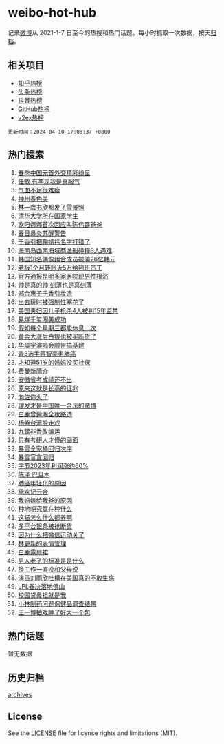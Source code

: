 # weibo-hot-hub

记录[微博](https://www.weibo.com)从 2021-1-7 日至今的热搜和热门话题。每小时抓取一次数据，按天[归档](archives)。

## 相关项目

- [知乎热榜](https://github.com/lonnyzhang423/zhihu-hot-hub)
- [头条热榜](https://github.com/lonnyzhang423/toutiao-hot-hub)
- [抖音热榜](https://github.com/lonnyzhang423/douyin-hot-hub)
- [GitHub热榜](https://github.com/lonnyzhang423/github-hot-hub)
- [v2ex热榜](https://github.com/lonnyzhang423/v2ex-hot-hub)


`更新时间：2024-04-10 17:08:37 +0800`

## 热门搜索

1. [春季中国元首外交精彩纷呈](https://m.weibo.cn/search?containerid=100103type%3D1%26t%3D10%26q%3D%23%E6%98%A5%E5%AD%A3%E4%B8%AD%E5%9B%BD%E5%85%83%E9%A6%96%E5%A4%96%E4%BA%A4%E7%B2%BE%E5%BD%A9%E7%BA%B7%E5%91%88%23&stream_entry_id=51&isnewpage=1&extparam=seat%3D1%26dgr%3D0%26pos%3D0%26stream_entry_id%3D51%26c_type%3D51%26q%3D%2523%25E6%2598%25A5%25E5%25AD%25A3%25E4%25B8%25AD%25E5%259B%25BD%25E5%2585%2583%25E9%25A6%2596%25E5%25A4%2596%25E4%25BA%25A4%25E7%25B2%25BE%25E5%25BD%25A9%25E7%25BA%25B7%25E5%2591%2588%2523%26filter_type%3Drealtimehot%26cate%3D10103%26display_time%3D1712740115%26pre_seqid%3D17127401159260553404)
1. [任敏 有李现我是真服气](https://m.weibo.cn/search?containerid=100103type%3D1%26t%3D10%26q%3D%E4%BB%BB%E6%95%8F+%E6%9C%89%E6%9D%8E%E7%8E%B0%E6%88%91%E6%98%AF%E7%9C%9F%E6%9C%8D%E6%B0%94&stream_entry_id=31&isnewpage=1&extparam=seat%3D1%26dgr%3D0%26band_rank%3D1%26flag%3D1%26c_type%3D31%26cate%3D5001%26lcate%3D5001%26stream_entry_id%3D31%26pos%3D0%26q%3D%25E4%25BB%25BB%25E6%2595%258F%2520%25E6%259C%2589%25E6%259D%258E%25E7%258E%25B0%25E6%2588%2591%25E6%2598%25AF%25E7%259C%259F%25E6%259C%258D%25E6%25B0%2594%26filter_type%3Drealtimehot%26realpos%3D1%26display_time%3D1712740115%26pre_seqid%3D17127401159260553404)
1. [气血不足很难瘦](https://m.weibo.cn/search?containerid=100103type%3D1%26t%3D10%26q%3D%E6%B0%94%E8%A1%80%E4%B8%8D%E8%B6%B3%E5%BE%88%E9%9A%BE%E7%98%A6&stream_entry_id=31&isnewpage=1&extparam=seat%3D1%26dgr%3D0%26band_rank%3D2%26flag%3D1%26c_type%3D31%26cate%3D5001%26lcate%3D5001%26stream_entry_id%3D31%26pos%3D1%26q%3D%25E6%25B0%2594%25E8%25A1%2580%25E4%25B8%258D%25E8%25B6%25B3%25E5%25BE%2588%25E9%259A%25BE%25E7%2598%25A6%26filter_type%3Drealtimehot%26realpos%3D2%26display_time%3D1712740115%26pre_seqid%3D17127401159260553404)
1. [神州春色美](https://m.weibo.cn/search?containerid=100103type%3D1%26t%3D10%26q%3D%23%E7%A5%9E%E5%B7%9E%E6%98%A5%E8%89%B2%E7%BE%8E%23&stream_entry_id=31&isnewpage=1&extparam=seat%3D1%26dgr%3D0%26band_rank%3D3%26flag%3D0%26c_type%3D31%26cate%3D5001%26lcate%3D5001%26stream_entry_id%3D31%26pos%3D2%26q%3D%2523%25E7%25A5%259E%25E5%25B7%259E%25E6%2598%25A5%25E8%2589%25B2%25E7%25BE%258E%2523%26filter_type%3Drealtimehot%26realpos%3D3%26display_time%3D1712740115%26pre_seqid%3D17127401159260553404)
1. [林一虞书欣都发了雪景照](https://m.weibo.cn/search?containerid=100103type%3D1%26t%3D10%26q%3D%23%E6%9E%97%E4%B8%80%E8%99%9E%E4%B9%A6%E6%AC%A3%E9%83%BD%E5%8F%91%E4%BA%86%E9%9B%AA%E6%99%AF%E7%85%A7%23&stream_entry_id=31&isnewpage=1&extparam=seat%3D1%26dgr%3D0%26band_rank%3D4%26flag%3D0%26c_type%3D31%26cate%3D5001%26lcate%3D5001%26stream_entry_id%3D31%26pos%3D3%26q%3D%2523%25E6%259E%2597%25E4%25B8%2580%25E8%2599%259E%25E4%25B9%25A6%25E6%25AC%25A3%25E9%2583%25BD%25E5%258F%2591%25E4%25BA%2586%25E9%259B%25AA%25E6%2599%25AF%25E7%2585%25A7%2523%26filter_type%3Drealtimehot%26realpos%3D4%26display_time%3D1712740115%26pre_seqid%3D17127401159260553404)
1. [清华大学所在国家学生](https://m.weibo.cn/search?containerid=100103type%3D1%26t%3D10%26q%3D%E6%B8%85%E5%8D%8E%E5%A4%A7%E5%AD%A6%E6%89%80%E5%9C%A8%E5%9B%BD%E5%AE%B6%E5%AD%A6%E7%94%9F&stream_entry_id=31&isnewpage=1&extparam=seat%3D1%26dgr%3D0%26band_rank%3D5%26flag%3D2%26c_type%3D31%26cate%3D5001%26lcate%3D5001%26stream_entry_id%3D31%26pos%3D4%26q%3D%25E6%25B8%2585%25E5%258D%258E%25E5%25A4%25A7%25E5%25AD%25A6%25E6%2589%2580%25E5%259C%25A8%25E5%259B%25BD%25E5%25AE%25B6%25E5%25AD%25A6%25E7%2594%259F%26filter_type%3Drealtimehot%26realpos%3D5%26display_time%3D1712740115%26pre_seqid%3D17127401159260553404)
1. [欧阳娜娜首次回应叫陈伟霆爸爸](https://m.weibo.cn/search?containerid=100103type%3D1%26t%3D10%26q%3D%23%E6%AC%A7%E9%98%B3%E5%A8%9C%E5%A8%9C%E9%A6%96%E6%AC%A1%E5%9B%9E%E5%BA%94%E5%8F%AB%E9%99%88%E4%BC%9F%E9%9C%86%E7%88%B8%E7%88%B8%23&stream_entry_id=31&isnewpage=1&extparam=seat%3D1%26dgr%3D0%26band_rank%3D6%26flag%3D2%26c_type%3D31%26cate%3D5001%26lcate%3D5001%26stream_entry_id%3D31%26pos%3D5%26q%3D%2523%25E6%25AC%25A7%25E9%2598%25B3%25E5%25A8%259C%25E5%25A8%259C%25E9%25A6%2596%25E6%25AC%25A1%25E5%259B%259E%25E5%25BA%2594%25E5%258F%25AB%25E9%2599%2588%25E4%25BC%259F%25E9%259C%2586%25E7%2588%25B8%25E7%2588%25B8%2523%26filter_type%3Drealtimehot%26realpos%3D6%26display_time%3D1712740115%26pre_seqid%3D17127401159260553404)
1. [春日鼻炎苏醒警告](https://m.weibo.cn/search?containerid=100103type%3D1%26t%3D10%26q%3D%23%E6%98%A5%E6%97%A5%E9%BC%BB%E7%82%8E%E8%8B%8F%E9%86%92%E8%AD%A6%E5%91%8A%23&stream_entry_id=31&isnewpage=1&extparam=seat%3D1%26dgr%3D0%26adid%3D230485%26c_type%3D31%26q%3D%2523%25E6%2598%25A5%25E6%2597%25A5%25E9%25BC%25BB%25E7%2582%258E%25E8%258B%258F%25E9%2586%2592%25E8%25AD%25A6%25E5%2591%258A%2523%26is_ad_pos%3D1%26cate%3D5001%26stream_entry_id%3D31%26topic_ad%3D1%26lcate%3D5001%26band_rank%3D7%26filter_type%3Drealtimehot%26pos%3D6%26display_time%3D1712740115%26pre_seqid%3D17127401159260553404)
1. [千香引把鞠婧祎名字打错了](https://m.weibo.cn/search?containerid=100103type%3D1%26t%3D10%26q%3D%23%E5%8D%83%E9%A6%99%E5%BC%95%E6%8A%8A%E9%9E%A0%E5%A9%A7%E7%A5%8E%E5%90%8D%E5%AD%97%E6%89%93%E9%94%99%E4%BA%86%23&stream_entry_id=31&isnewpage=1&extparam=seat%3D1%26dgr%3D0%26band_rank%3D7%26flag%3D1%26c_type%3D31%26cate%3D5001%26lcate%3D5001%26stream_entry_id%3D31%26pos%3D7%26q%3D%2523%25E5%258D%2583%25E9%25A6%2599%25E5%25BC%2595%25E6%258A%258A%25E9%259E%25A0%25E5%25A9%25A7%25E7%25A5%258E%25E5%2590%258D%25E5%25AD%2597%25E6%2589%2593%25E9%2594%2599%25E4%25BA%2586%2523%26filter_type%3Drealtimehot%26realpos%3D7%26display_time%3D1712740115%26pre_seqid%3D17127401159260553404)
1. [海南岛西南海域商渔船碰撞8人遇难](https://m.weibo.cn/search?containerid=100103type%3D1%26t%3D10%26q%3D%23%E6%B5%B7%E5%8D%97%E5%B2%9B%E8%A5%BF%E5%8D%97%E6%B5%B7%E5%9F%9F%E5%95%86%E6%B8%94%E8%88%B9%E7%A2%B0%E6%92%9E8%E4%BA%BA%E9%81%87%E9%9A%BE%23&stream_entry_id=31&isnewpage=1&extparam=seat%3D1%26dgr%3D0%26band_rank%3D8%26flag%3D1%26c_type%3D31%26cate%3D5001%26lcate%3D5001%26stream_entry_id%3D31%26pos%3D8%26q%3D%2523%25E6%25B5%25B7%25E5%258D%2597%25E5%25B2%259B%25E8%25A5%25BF%25E5%258D%2597%25E6%25B5%25B7%25E5%259F%259F%25E5%2595%2586%25E6%25B8%2594%25E8%2588%25B9%25E7%25A2%25B0%25E6%2592%259E8%25E4%25BA%25BA%25E9%2581%2587%25E9%259A%25BE%2523%26filter_type%3Drealtimehot%26realpos%3D8%26display_time%3D1712740115%26pre_seqid%3D17127401159260553404)
1. [韩国知名偶像组合成员被骗26亿韩元](https://m.weibo.cn/search?containerid=100103type%3D1%26t%3D10%26q%3D%23%E9%9F%A9%E5%9B%BD%E7%9F%A5%E5%90%8D%E5%81%B6%E5%83%8F%E7%BB%84%E5%90%88%E6%88%90%E5%91%98%E8%A2%AB%E9%AA%9726%E4%BA%BF%E9%9F%A9%E5%85%83%23&stream_entry_id=31&isnewpage=1&extparam=seat%3D1%26dgr%3D0%26band_rank%3D9%26flag%3D2%26c_type%3D31%26cate%3D5001%26lcate%3D5001%26stream_entry_id%3D31%26pos%3D9%26q%3D%2523%25E9%259F%25A9%25E5%259B%25BD%25E7%259F%25A5%25E5%2590%258D%25E5%2581%25B6%25E5%2583%258F%25E7%25BB%2584%25E5%2590%2588%25E6%2588%2590%25E5%2591%2598%25E8%25A2%25AB%25E9%25AA%259726%25E4%25BA%25BF%25E9%259F%25A9%25E5%2585%2583%2523%26filter_type%3Drealtimehot%26realpos%3D9%26display_time%3D1712740115%26pre_seqid%3D17127401159260553404)
1. [老板1个月转账近5万给翘班员工](https://m.weibo.cn/search?containerid=100103type%3D1%26t%3D10%26q%3D%23%E8%80%81%E6%9D%BF1%E4%B8%AA%E6%9C%88%E8%BD%AC%E8%B4%A6%E8%BF%915%E4%B8%87%E7%BB%99%E7%BF%98%E7%8F%AD%E5%91%98%E5%B7%A5%23&stream_entry_id=31&isnewpage=1&extparam=seat%3D1%26dgr%3D0%26band_rank%3D10%26flag%3D32768%26c_type%3D31%26cate%3D5001%26lcate%3D5001%26stream_entry_id%3D31%26pos%3D10%26q%3D%2523%25E8%2580%2581%25E6%259D%25BF1%25E4%25B8%25AA%25E6%259C%2588%25E8%25BD%25AC%25E8%25B4%25A6%25E8%25BF%25915%25E4%25B8%2587%25E7%25BB%2599%25E7%25BF%2598%25E7%258F%25AD%25E5%2591%2598%25E5%25B7%25A5%2523%26filter_type%3Drealtimehot%26realpos%3D10%26display_time%3D1712740115%26pre_seqid%3D17127401159260553404)
1. [官方通报昆明多家医院现男性根浴](https://m.weibo.cn/search?containerid=100103type%3D1%26t%3D10%26q%3D%23%E5%AE%98%E6%96%B9%E9%80%9A%E6%8A%A5%E6%98%86%E6%98%8E%E5%A4%9A%E5%AE%B6%E5%8C%BB%E9%99%A2%E7%8E%B0%E7%94%B7%E6%80%A7%E6%A0%B9%E6%B5%B4%23&stream_entry_id=31&isnewpage=1&extparam=seat%3D1%26dgr%3D0%26band_rank%3D11%26flag%3D0%26c_type%3D31%26cate%3D5001%26lcate%3D5001%26stream_entry_id%3D31%26pos%3D11%26q%3D%2523%25E5%25AE%2598%25E6%2596%25B9%25E9%2580%259A%25E6%258A%25A5%25E6%2598%2586%25E6%2598%258E%25E5%25A4%259A%25E5%25AE%25B6%25E5%258C%25BB%25E9%2599%25A2%25E7%258E%25B0%25E7%2594%25B7%25E6%2580%25A7%25E6%25A0%25B9%25E6%25B5%25B4%2523%26filter_type%3Drealtimehot%26realpos%3D11%26display_time%3D1712740115%26pre_seqid%3D17127401159260553404)
1. [帅是真的帅 刻薄也是真刻薄](https://m.weibo.cn/search?containerid=100103type%3D1%26t%3D10%26q%3D%E5%B8%85%E6%98%AF%E7%9C%9F%E7%9A%84%E5%B8%85+%E5%88%BB%E8%96%84%E4%B9%9F%E6%98%AF%E7%9C%9F%E5%88%BB%E8%96%84&stream_entry_id=31&isnewpage=1&extparam=seat%3D1%26dgr%3D0%26band_rank%3D12%26flag%3D2%26c_type%3D31%26cate%3D5001%26lcate%3D5001%26stream_entry_id%3D31%26pos%3D12%26q%3D%25E5%25B8%2585%25E6%2598%25AF%25E7%259C%259F%25E7%259A%2584%25E5%25B8%2585%2520%25E5%2588%25BB%25E8%2596%2584%25E4%25B9%259F%25E6%2598%25AF%25E7%259C%259F%25E5%2588%25BB%25E8%2596%2584%26filter_type%3Drealtimehot%26realpos%3D12%26display_time%3D1712740115%26pre_seqid%3D17127401159260553404)
1. [郑合惠子千香引妆造](https://m.weibo.cn/search?containerid=100103type%3D1%26t%3D10%26q%3D%23%E9%83%91%E5%90%88%E6%83%A0%E5%AD%90%E5%8D%83%E9%A6%99%E5%BC%95%E5%A6%86%E9%80%A0%23&stream_entry_id=31&isnewpage=1&extparam=seat%3D1%26dgr%3D0%26band_rank%3D13%26flag%3D0%26c_type%3D31%26cate%3D5001%26lcate%3D5001%26stream_entry_id%3D31%26pos%3D13%26q%3D%2523%25E9%2583%2591%25E5%2590%2588%25E6%2583%25A0%25E5%25AD%2590%25E5%258D%2583%25E9%25A6%2599%25E5%25BC%2595%25E5%25A6%2586%25E9%2580%25A0%2523%26filter_type%3Drealtimehot%26realpos%3D13%26display_time%3D1712740115%26pre_seqid%3D17127401159260553404)
1. [出去玩时被强制性塞花了](https://m.weibo.cn/search?containerid=100103type%3D1%26t%3D10%26q%3D%23%E5%87%BA%E5%8E%BB%E7%8E%A9%E6%97%B6%E8%A2%AB%E5%BC%BA%E5%88%B6%E6%80%A7%E5%A1%9E%E8%8A%B1%E4%BA%86%23&stream_entry_id=31&isnewpage=1&extparam=seat%3D1%26dgr%3D0%26band_rank%3D14%26flag%3D2%26c_type%3D31%26cate%3D5001%26lcate%3D5001%26stream_entry_id%3D31%26pos%3D14%26q%3D%2523%25E5%2587%25BA%25E5%258E%25BB%25E7%258E%25A9%25E6%2597%25B6%25E8%25A2%25AB%25E5%25BC%25BA%25E5%2588%25B6%25E6%2580%25A7%25E5%25A1%259E%25E8%258A%25B1%25E4%25BA%2586%2523%26filter_type%3Drealtimehot%26realpos%3D14%26display_time%3D1712740115%26pre_seqid%3D17127401159260553404)
1. [美国夫妇因儿子枪杀4人被判15年监禁](https://m.weibo.cn/search?containerid=100103type%3D1%26t%3D10%26q%3D%23%E7%BE%8E%E5%9B%BD%E5%A4%AB%E5%A6%87%E5%9B%A0%E5%84%BF%E5%AD%90%E6%9E%AA%E6%9D%804%E4%BA%BA%E8%A2%AB%E5%88%A415%E5%B9%B4%E7%9B%91%E7%A6%81%23&stream_entry_id=31&isnewpage=1&extparam=seat%3D1%26dgr%3D0%26band_rank%3D15%26flag%3D0%26c_type%3D31%26cate%3D5001%26lcate%3D5001%26stream_entry_id%3D31%26pos%3D15%26q%3D%2523%25E7%25BE%258E%25E5%259B%25BD%25E5%25A4%25AB%25E5%25A6%2587%25E5%259B%25A0%25E5%2584%25BF%25E5%25AD%2590%25E6%259E%25AA%25E6%259D%25804%25E4%25BA%25BA%25E8%25A2%25AB%25E5%2588%25A415%25E5%25B9%25B4%25E7%259B%2591%25E7%25A6%2581%2523%26filter_type%3Drealtimehot%26realpos%3D15%26display_time%3D1712740115%26pre_seqid%3D17127401159260553404)
1. [易烊千玺闯美成功](https://m.weibo.cn/search?containerid=100103type%3D1%26t%3D10%26q%3D%23%E6%98%93%E7%83%8A%E5%8D%83%E7%8E%BA%E9%97%AF%E7%BE%8E%E6%88%90%E5%8A%9F%23&stream_entry_id=31&isnewpage=1&extparam=seat%3D1%26dgr%3D0%26band_rank%3D16%26flag%3D2%26c_type%3D31%26cate%3D5001%26lcate%3D5001%26stream_entry_id%3D31%26pos%3D16%26q%3D%2523%25E6%2598%2593%25E7%2583%258A%25E5%258D%2583%25E7%258E%25BA%25E9%2597%25AF%25E7%25BE%258E%25E6%2588%2590%25E5%258A%259F%2523%26filter_type%3Drealtimehot%26realpos%3D16%26display_time%3D1712740115%26pre_seqid%3D17127401159260553404)
1. [假如每个星期三都能休息一次](https://m.weibo.cn/search?containerid=100103type%3D1%26t%3D10%26q%3D%E5%81%87%E5%A6%82%E6%AF%8F%E4%B8%AA%E6%98%9F%E6%9C%9F%E4%B8%89%E9%83%BD%E8%83%BD%E4%BC%91%E6%81%AF%E4%B8%80%E6%AC%A1&stream_entry_id=31&isnewpage=1&extparam=seat%3D1%26dgr%3D0%26band_rank%3D17%26flag%3D0%26c_type%3D31%26cate%3D5001%26lcate%3D5001%26stream_entry_id%3D31%26pos%3D17%26q%3D%25E5%2581%2587%25E5%25A6%2582%25E6%25AF%258F%25E4%25B8%25AA%25E6%2598%259F%25E6%259C%259F%25E4%25B8%2589%25E9%2583%25BD%25E8%2583%25BD%25E4%25BC%2591%25E6%2581%25AF%25E4%25B8%2580%25E6%25AC%25A1%26filter_type%3Drealtimehot%26realpos%3D17%26display_time%3D1712740115%26pre_seqid%3D17127401159260553404)
1. [黄金大涨后白银也被买断货了](https://m.weibo.cn/search?containerid=100103type%3D1%26t%3D10%26q%3D%23%E9%BB%84%E9%87%91%E5%A4%A7%E6%B6%A8%E5%90%8E%E7%99%BD%E9%93%B6%E4%B9%9F%E8%A2%AB%E4%B9%B0%E6%96%AD%E8%B4%A7%E4%BA%86%23&stream_entry_id=31&isnewpage=1&extparam=seat%3D1%26dgr%3D0%26band_rank%3D18%26flag%3D1%26c_type%3D31%26cate%3D5001%26lcate%3D5001%26stream_entry_id%3D31%26pos%3D18%26q%3D%2523%25E9%25BB%2584%25E9%2587%2591%25E5%25A4%25A7%25E6%25B6%25A8%25E5%2590%258E%25E7%2599%25BD%25E9%2593%25B6%25E4%25B9%259F%25E8%25A2%25AB%25E4%25B9%25B0%25E6%2596%25AD%25E8%25B4%25A7%25E4%25BA%2586%2523%26filter_type%3Drealtimehot%26realpos%3D18%26display_time%3D1712740115%26pre_seqid%3D17127401159260553404)
1. [华晨宇演唱会顺带搞基建](https://m.weibo.cn/search?containerid=100103type%3D1%26t%3D10%26q%3D%E5%8D%8E%E6%99%A8%E5%AE%87%E6%BC%94%E5%94%B1%E4%BC%9A%E9%A1%BA%E5%B8%A6%E6%90%9E%E5%9F%BA%E5%BB%BA&stream_entry_id=31&isnewpage=1&extparam=seat%3D1%26dgr%3D0%26band_rank%3D19%26flag%3D1%26c_type%3D31%26cate%3D5001%26lcate%3D5001%26stream_entry_id%3D31%26pos%3D19%26q%3D%25E5%258D%258E%25E6%2599%25A8%25E5%25AE%2587%25E6%25BC%2594%25E5%2594%25B1%25E4%25BC%259A%25E9%25A1%25BA%25E5%25B8%25A6%25E6%2590%259E%25E5%259F%25BA%25E5%25BB%25BA%26filter_type%3Drealtimehot%26realpos%3D19%26display_time%3D1712740115%26pre_seqid%3D17127401159260553404)
1. [青3选手蒋智豪患肺癌](https://m.weibo.cn/search?containerid=100103type%3D1%26t%3D10%26q%3D%23%E9%9D%923%E9%80%89%E6%89%8B%E8%92%8B%E6%99%BA%E8%B1%AA%E6%82%A3%E8%82%BA%E7%99%8C%23&stream_entry_id=31&isnewpage=1&extparam=seat%3D1%26dgr%3D0%26band_rank%3D20%26flag%3D0%26c_type%3D31%26cate%3D5001%26lcate%3D5001%26stream_entry_id%3D31%26pos%3D20%26q%3D%2523%25E9%259D%25923%25E9%2580%2589%25E6%2589%258B%25E8%2592%258B%25E6%2599%25BA%25E8%25B1%25AA%25E6%2582%25A3%25E8%2582%25BA%25E7%2599%258C%2523%26filter_type%3Drealtimehot%26realpos%3D20%26display_time%3D1712740115%26pre_seqid%3D17127401159260553404)
1. [才知道51岁的妈妈没买社保](https://m.weibo.cn/search?containerid=100103type%3D1%26t%3D10%26q%3D%23%E6%89%8D%E7%9F%A5%E9%81%9351%E5%B2%81%E7%9A%84%E5%A6%88%E5%A6%88%E6%B2%A1%E4%B9%B0%E7%A4%BE%E4%BF%9D%23&stream_entry_id=31&isnewpage=1&extparam=seat%3D1%26dgr%3D0%26band_rank%3D21%26flag%3D1%26c_type%3D31%26cate%3D5001%26lcate%3D5001%26stream_entry_id%3D31%26pos%3D21%26q%3D%2523%25E6%2589%258D%25E7%259F%25A5%25E9%2581%259351%25E5%25B2%2581%25E7%259A%2584%25E5%25A6%2588%25E5%25A6%2588%25E6%25B2%25A1%25E4%25B9%25B0%25E7%25A4%25BE%25E4%25BF%259D%2523%26filter_type%3Drealtimehot%26realpos%3D21%26display_time%3D1712740115%26pre_seqid%3D17127401159260553404)
1. [费曼新简介](https://m.weibo.cn/search?containerid=100103type%3D1%26t%3D10%26q%3D%23%E8%B4%B9%E6%9B%BC%E6%96%B0%E7%AE%80%E4%BB%8B%23&stream_entry_id=31&isnewpage=1&extparam=seat%3D1%26dgr%3D0%26band_rank%3D22%26flag%3D1%26c_type%3D31%26cate%3D5001%26lcate%3D5001%26stream_entry_id%3D31%26pos%3D22%26q%3D%2523%25E8%25B4%25B9%25E6%259B%25BC%25E6%2596%25B0%25E7%25AE%2580%25E4%25BB%258B%2523%26filter_type%3Drealtimehot%26realpos%3D22%26display_time%3D1712740115%26pre_seqid%3D17127401159260553404)
1. [安徽省考成绩还不出](https://m.weibo.cn/search?containerid=100103type%3D1%26t%3D10%26q%3D%E5%AE%89%E5%BE%BD%E7%9C%81%E8%80%83%E6%88%90%E7%BB%A9%E8%BF%98%E4%B8%8D%E5%87%BA&stream_entry_id=31&isnewpage=1&extparam=seat%3D1%26dgr%3D0%26band_rank%3D23%26flag%3D1%26c_type%3D31%26cate%3D5001%26lcate%3D5001%26stream_entry_id%3D31%26pos%3D23%26q%3D%25E5%25AE%2589%25E5%25BE%25BD%25E7%259C%2581%25E8%2580%2583%25E6%2588%2590%25E7%25BB%25A9%25E8%25BF%2598%25E4%25B8%258D%25E5%2587%25BA%26filter_type%3Drealtimehot%26realpos%3D23%26display_time%3D1712740115%26pre_seqid%3D17127401159260553404)
1. [原来这就是长高的征兆](https://m.weibo.cn/search?containerid=100103type%3D1%26t%3D10%26q%3D%23%E5%8E%9F%E6%9D%A5%E8%BF%99%E5%B0%B1%E6%98%AF%E9%95%BF%E9%AB%98%E7%9A%84%E5%BE%81%E5%85%86%23&stream_entry_id=31&isnewpage=1&extparam=seat%3D1%26dgr%3D0%26band_rank%3D24%26flag%3D0%26c_type%3D31%26cate%3D5001%26lcate%3D5001%26stream_entry_id%3D31%26pos%3D24%26q%3D%2523%25E5%258E%259F%25E6%259D%25A5%25E8%25BF%2599%25E5%25B0%25B1%25E6%2598%25AF%25E9%2595%25BF%25E9%25AB%2598%25E7%259A%2584%25E5%25BE%2581%25E5%2585%2586%2523%26filter_type%3Drealtimehot%26realpos%3D24%26display_time%3D1712740115%26pre_seqid%3D17127401159260553404)
1. [向佐你火了](https://m.weibo.cn/search?containerid=100103type%3D1%26t%3D10%26q%3D%23%E5%90%91%E4%BD%90%E4%BD%A0%E7%81%AB%E4%BA%86%23&stream_entry_id=31&isnewpage=1&extparam=seat%3D1%26dgr%3D0%26band_rank%3D25%26flag%3D1%26c_type%3D31%26cate%3D5001%26lcate%3D5001%26stream_entry_id%3D31%26pos%3D25%26q%3D%2523%25E5%2590%2591%25E4%25BD%2590%25E4%25BD%25A0%25E7%2581%25AB%25E4%25BA%2586%2523%26filter_type%3Drealtimehot%26realpos%3D25%26display_time%3D1712740115%26pre_seqid%3D17127401159260553404)
1. [理发才是中国唯一合法的赌博](https://m.weibo.cn/search?containerid=100103type%3D1%26t%3D10%26q%3D%23%E7%90%86%E5%8F%91%E6%89%8D%E6%98%AF%E4%B8%AD%E5%9B%BD%E5%94%AF%E4%B8%80%E5%90%88%E6%B3%95%E7%9A%84%E8%B5%8C%E5%8D%9A%23&stream_entry_id=31&isnewpage=1&extparam=seat%3D1%26dgr%3D0%26band_rank%3D26%26flag%3D1%26c_type%3D31%26cate%3D5001%26lcate%3D5001%26stream_entry_id%3D31%26pos%3D26%26q%3D%2523%25E7%2590%2586%25E5%258F%2591%25E6%2589%258D%25E6%2598%25AF%25E4%25B8%25AD%25E5%259B%25BD%25E5%2594%25AF%25E4%25B8%2580%25E5%2590%2588%25E6%25B3%2595%25E7%259A%2584%25E8%25B5%258C%25E5%258D%259A%2523%26filter_type%3Drealtimehot%26realpos%3D26%26display_time%3D1712740115%26pre_seqid%3D17127401159260553404)
1. [白鹿曾舜晞全妆路透](https://m.weibo.cn/search?containerid=100103type%3D1%26t%3D10%26q%3D%23%E7%99%BD%E9%B9%BF%E6%9B%BE%E8%88%9C%E6%99%9E%E5%85%A8%E5%A6%86%E8%B7%AF%E9%80%8F%23&stream_entry_id=31&isnewpage=1&extparam=seat%3D1%26dgr%3D0%26band_rank%3D27%26flag%3D0%26c_type%3D31%26cate%3D5001%26lcate%3D5001%26stream_entry_id%3D31%26pos%3D27%26q%3D%2523%25E7%2599%25BD%25E9%25B9%25BF%25E6%259B%25BE%25E8%2588%259C%25E6%2599%259E%25E5%2585%25A8%25E5%25A6%2586%25E8%25B7%25AF%25E9%2580%258F%2523%26filter_type%3Drealtimehot%26realpos%3D27%26display_time%3D1712740115%26pre_seqid%3D17127401159260553404)
1. [杨紫台湾腔走戏](https://m.weibo.cn/search?containerid=100103type%3D1%26t%3D10%26q%3D%23%E6%9D%A8%E7%B4%AB%E5%8F%B0%E6%B9%BE%E8%85%94%E8%B5%B0%E6%88%8F%23&stream_entry_id=31&isnewpage=1&extparam=seat%3D1%26dgr%3D0%26band_rank%3D28%26flag%3D1%26c_type%3D31%26cate%3D5001%26lcate%3D5001%26stream_entry_id%3D31%26pos%3D28%26q%3D%2523%25E6%259D%25A8%25E7%25B4%25AB%25E5%258F%25B0%25E6%25B9%25BE%25E8%2585%2594%25E8%25B5%25B0%25E6%2588%258F%2523%26filter_type%3Drealtimehot%26realpos%3D28%26display_time%3D1712740115%26pre_seqid%3D17127401159260553404)
1. [九鹭非香改编运](https://m.weibo.cn/search?containerid=100103type%3D1%26t%3D10%26q%3D%E4%B9%9D%E9%B9%AD%E9%9D%9E%E9%A6%99%E6%94%B9%E7%BC%96%E8%BF%90&stream_entry_id=31&isnewpage=1&extparam=seat%3D1%26dgr%3D0%26band_rank%3D29%26flag%3D0%26c_type%3D31%26cate%3D5001%26lcate%3D5001%26stream_entry_id%3D31%26pos%3D29%26q%3D%25E4%25B9%259D%25E9%25B9%25AD%25E9%259D%259E%25E9%25A6%2599%25E6%2594%25B9%25E7%25BC%2596%25E8%25BF%2590%26filter_type%3Drealtimehot%26realpos%3D29%26display_time%3D1712740115%26pre_seqid%3D17127401159260553404)
1. [只有考研人才懂的画面](https://m.weibo.cn/search?containerid=100103type%3D1%26t%3D10%26q%3D%23%E5%8F%AA%E6%9C%89%E8%80%83%E7%A0%94%E4%BA%BA%E6%89%8D%E6%87%82%E7%9A%84%E7%94%BB%E9%9D%A2%23&stream_entry_id=31&isnewpage=1&extparam=seat%3D1%26dgr%3D0%26band_rank%3D30%26flag%3D32768%26c_type%3D31%26cate%3D5001%26lcate%3D5001%26stream_entry_id%3D31%26pos%3D30%26q%3D%2523%25E5%258F%25AA%25E6%259C%2589%25E8%2580%2583%25E7%25A0%2594%25E4%25BA%25BA%25E6%2589%258D%25E6%2587%2582%25E7%259A%2584%25E7%2594%25BB%25E9%259D%25A2%2523%26filter_type%3Drealtimehot%26realpos%3D30%26display_time%3D1712740115%26pre_seqid%3D17127401159260553404)
1. [暴雪全家桶回归次序](https://m.weibo.cn/search?containerid=100103type%3D1%26t%3D10%26q%3D%E6%9A%B4%E9%9B%AA%E5%85%A8%E5%AE%B6%E6%A1%B6%E5%9B%9E%E5%BD%92%E6%AC%A1%E5%BA%8F&stream_entry_id=31&isnewpage=1&extparam=seat%3D1%26dgr%3D0%26band_rank%3D31%26flag%3D1%26c_type%3D31%26cate%3D5001%26lcate%3D5001%26stream_entry_id%3D31%26pos%3D31%26q%3D%25E6%259A%25B4%25E9%259B%25AA%25E5%2585%25A8%25E5%25AE%25B6%25E6%25A1%25B6%25E5%259B%259E%25E5%25BD%2592%25E6%25AC%25A1%25E5%25BA%258F%26filter_type%3Drealtimehot%26realpos%3D31%26display_time%3D1712740115%26pre_seqid%3D17127401159260553404)
1. [暴雪官宣回归](https://m.weibo.cn/search?containerid=100103type%3D1%26t%3D10%26q%3D%23%E6%9A%B4%E9%9B%AA%E5%AE%98%E5%AE%A3%E5%9B%9E%E5%BD%92%23&stream_entry_id=31&isnewpage=1&extparam=seat%3D1%26dgr%3D0%26band_rank%3D32%26flag%3D0%26c_type%3D31%26cate%3D5001%26lcate%3D5001%26stream_entry_id%3D31%26pos%3D32%26q%3D%2523%25E6%259A%25B4%25E9%259B%25AA%25E5%25AE%2598%25E5%25AE%25A3%25E5%259B%259E%25E5%25BD%2592%2523%26filter_type%3Drealtimehot%26realpos%3D32%26display_time%3D1712740115%26pre_seqid%3D17127401159260553404)
1. [字节2023年利润涨约60%](https://m.weibo.cn/search?containerid=100103type%3D1%26t%3D10%26q%3D%23%E5%AD%97%E8%8A%822023%E5%B9%B4%E5%88%A9%E6%B6%A6%E6%B6%A8%E7%BA%A660%25%23&stream_entry_id=31&isnewpage=1&extparam=seat%3D1%26dgr%3D0%26band_rank%3D33%26flag%3D1%26c_type%3D31%26cate%3D5001%26lcate%3D5001%26stream_entry_id%3D31%26pos%3D33%26q%3D%2523%25E5%25AD%2597%25E8%258A%25822023%25E5%25B9%25B4%25E5%2588%25A9%25E6%25B6%25A6%25E6%25B6%25A8%25E7%25BA%25A660%2525%2523%26filter_type%3Drealtimehot%26realpos%3D33%26display_time%3D1712740115%26pre_seqid%3D17127401159260553404)
1. [陈泽 巴旦木](https://m.weibo.cn/search?containerid=100103type%3D1%26t%3D10%26q%3D%E9%99%88%E6%B3%BD+%E5%B7%B4%E6%97%A6%E6%9C%A8&stream_entry_id=31&isnewpage=1&extparam=seat%3D1%26dgr%3D0%26band_rank%3D34%26flag%3D0%26c_type%3D31%26cate%3D5001%26lcate%3D5001%26stream_entry_id%3D31%26pos%3D34%26q%3D%25E9%2599%2588%25E6%25B3%25BD%2520%25E5%25B7%25B4%25E6%2597%25A6%25E6%259C%25A8%26filter_type%3Drealtimehot%26realpos%3D34%26display_time%3D1712740115%26pre_seqid%3D17127401159260553404)
1. [肺癌年轻化的原因](https://m.weibo.cn/search?containerid=100103type%3D1%26t%3D10%26q%3D%23%E8%82%BA%E7%99%8C%E5%B9%B4%E8%BD%BB%E5%8C%96%E7%9A%84%E5%8E%9F%E5%9B%A0%23&stream_entry_id=31&isnewpage=1&extparam=seat%3D1%26dgr%3D0%26band_rank%3D35%26flag%3D1%26c_type%3D31%26cate%3D5001%26lcate%3D5001%26stream_entry_id%3D31%26pos%3D35%26q%3D%2523%25E8%2582%25BA%25E7%2599%258C%25E5%25B9%25B4%25E8%25BD%25BB%25E5%258C%2596%25E7%259A%2584%25E5%258E%259F%25E5%259B%25A0%2523%26filter_type%3Drealtimehot%26realpos%3D35%26display_time%3D1712740115%26pre_seqid%3D17127401159260553404)
1. [承欢记云合](https://m.weibo.cn/search?containerid=100103type%3D1%26t%3D10%26q%3D%23%E6%89%BF%E6%AC%A2%E8%AE%B0%E4%BA%91%E5%90%88%23&stream_entry_id=31&isnewpage=1&extparam=seat%3D1%26dgr%3D0%26band_rank%3D36%26flag%3D1%26c_type%3D31%26cate%3D5001%26lcate%3D5001%26stream_entry_id%3D31%26pos%3D36%26q%3D%2523%25E6%2589%25BF%25E6%25AC%25A2%25E8%25AE%25B0%25E4%25BA%2591%25E5%2590%2588%2523%26filter_type%3Drealtimehot%26realpos%3D36%26display_time%3D1712740115%26pre_seqid%3D17127401159260553404)
1. [我妈嫁给我爸的原因](https://m.weibo.cn/search?containerid=100103type%3D1%26t%3D10%26q%3D%23%E6%88%91%E5%A6%88%E5%AB%81%E7%BB%99%E6%88%91%E7%88%B8%E7%9A%84%E5%8E%9F%E5%9B%A0%23&stream_entry_id=31&isnewpage=1&extparam=seat%3D1%26dgr%3D0%26band_rank%3D37%26flag%3D1%26c_type%3D31%26cate%3D5001%26lcate%3D5001%26stream_entry_id%3D31%26pos%3D37%26q%3D%2523%25E6%2588%2591%25E5%25A6%2588%25E5%25AB%2581%25E7%25BB%2599%25E6%2588%2591%25E7%2588%25B8%25E7%259A%2584%25E5%258E%259F%25E5%259B%25A0%2523%26filter_type%3Drealtimehot%26realpos%3D37%26display_time%3D1712740115%26pre_seqid%3D17127401159260553404)
1. [种地吧究竟在种什么](https://m.weibo.cn/search?containerid=100103type%3D1%26t%3D10%26q%3D%23%E7%A7%8D%E5%9C%B0%E5%90%A7%E7%A9%B6%E7%AB%9F%E5%9C%A8%E7%A7%8D%E4%BB%80%E4%B9%88%23&stream_entry_id=31&isnewpage=1&extparam=seat%3D1%26dgr%3D0%26band_rank%3D38%26flag%3D1%26c_type%3D31%26cate%3D5001%26lcate%3D5001%26stream_entry_id%3D31%26pos%3D38%26q%3D%2523%25E7%25A7%258D%25E5%259C%25B0%25E5%2590%25A7%25E7%25A9%25B6%25E7%25AB%259F%25E5%259C%25A8%25E7%25A7%258D%25E4%25BB%2580%25E4%25B9%2588%2523%26filter_type%3Drealtimehot%26realpos%3D38%26display_time%3D1712740115%26pre_seqid%3D17127401159260553404)
1. [这猫怎么什么都养啊](https://m.weibo.cn/search?containerid=100103type%3D1%26t%3D10%26q%3D%23%E8%BF%99%E7%8C%AB%E6%80%8E%E4%B9%88%E4%BB%80%E4%B9%88%E9%83%BD%E5%85%BB%E5%95%8A%23&stream_entry_id=31&isnewpage=1&extparam=seat%3D1%26dgr%3D0%26band_rank%3D39%26flag%3D1%26c_type%3D31%26cate%3D5001%26lcate%3D5001%26stream_entry_id%3D31%26pos%3D39%26q%3D%2523%25E8%25BF%2599%25E7%258C%25AB%25E6%2580%258E%25E4%25B9%2588%25E4%25BB%2580%25E4%25B9%2588%25E9%2583%25BD%25E5%2585%25BB%25E5%2595%258A%2523%26filter_type%3Drealtimehot%26realpos%3D39%26display_time%3D1712740115%26pre_seqid%3D17127401159260553404)
1. [多平台银条被抢断货](https://m.weibo.cn/search?containerid=100103type%3D1%26t%3D10%26q%3D%23%E5%A4%9A%E5%B9%B3%E5%8F%B0%E9%93%B6%E6%9D%A1%E8%A2%AB%E6%8A%A2%E6%96%AD%E8%B4%A7%23&stream_entry_id=31&isnewpage=1&extparam=seat%3D1%26dgr%3D0%26band_rank%3D40%26flag%3D1%26c_type%3D31%26cate%3D5001%26lcate%3D5001%26stream_entry_id%3D31%26pos%3D40%26q%3D%2523%25E5%25A4%259A%25E5%25B9%25B3%25E5%258F%25B0%25E9%2593%25B6%25E6%259D%25A1%25E8%25A2%25AB%25E6%258A%25A2%25E6%2596%25AD%25E8%25B4%25A7%2523%26filter_type%3Drealtimehot%26realpos%3D40%26display_time%3D1712740115%26pre_seqid%3D17127401159260553404)
1. [因为什么把微信运动关了](https://m.weibo.cn/search?containerid=100103type%3D1%26t%3D10%26q%3D%23%E5%9B%A0%E4%B8%BA%E4%BB%80%E4%B9%88%E6%8A%8A%E5%BE%AE%E4%BF%A1%E8%BF%90%E5%8A%A8%E5%85%B3%E4%BA%86%23&stream_entry_id=31&isnewpage=1&extparam=seat%3D1%26dgr%3D0%26band_rank%3D41%26flag%3D0%26c_type%3D31%26cate%3D5001%26lcate%3D5001%26stream_entry_id%3D31%26pos%3D41%26q%3D%2523%25E5%259B%25A0%25E4%25B8%25BA%25E4%25BB%2580%25E4%25B9%2588%25E6%258A%258A%25E5%25BE%25AE%25E4%25BF%25A1%25E8%25BF%2590%25E5%258A%25A8%25E5%2585%25B3%25E4%25BA%2586%2523%26filter_type%3Drealtimehot%26realpos%3D41%26display_time%3D1712740115%26pre_seqid%3D17127401159260553404)
1. [林更新的表情管理](https://m.weibo.cn/search?containerid=100103type%3D1%26t%3D10%26q%3D%23%E6%9E%97%E6%9B%B4%E6%96%B0%E7%9A%84%E8%A1%A8%E6%83%85%E7%AE%A1%E7%90%86%23&stream_entry_id=31&isnewpage=1&extparam=seat%3D1%26dgr%3D0%26band_rank%3D42%26flag%3D1%26c_type%3D31%26cate%3D5001%26lcate%3D5001%26stream_entry_id%3D31%26pos%3D42%26q%3D%2523%25E6%259E%2597%25E6%259B%25B4%25E6%2596%25B0%25E7%259A%2584%25E8%25A1%25A8%25E6%2583%2585%25E7%25AE%25A1%25E7%2590%2586%2523%26filter_type%3Drealtimehot%26realpos%3D42%26display_time%3D1712740115%26pre_seqid%3D17127401159260553404)
1. [白鹿露肩裙](https://m.weibo.cn/search?containerid=100103type%3D1%26t%3D10%26q%3D%23%E7%99%BD%E9%B9%BF%E9%9C%B2%E8%82%A9%E8%A3%99%23&stream_entry_id=31&isnewpage=1&extparam=seat%3D1%26dgr%3D0%26band_rank%3D43%26flag%3D1%26c_type%3D31%26cate%3D5001%26lcate%3D5001%26stream_entry_id%3D31%26pos%3D43%26q%3D%2523%25E7%2599%25BD%25E9%25B9%25BF%25E9%259C%25B2%25E8%2582%25A9%25E8%25A3%2599%2523%26filter_type%3Drealtimehot%26realpos%3D43%26display_time%3D1712740115%26pre_seqid%3D17127401159260553404)
1. [男人老了的标准是是什么](https://m.weibo.cn/search?containerid=100103type%3D1%26t%3D10%26q%3D%23%E7%94%B7%E4%BA%BA%E8%80%81%E4%BA%86%E7%9A%84%E6%A0%87%E5%87%86%E6%98%AF%E6%98%AF%E4%BB%80%E4%B9%88%23&stream_entry_id=31&isnewpage=1&extparam=seat%3D1%26dgr%3D0%26band_rank%3D44%26flag%3D1%26c_type%3D31%26cate%3D5001%26lcate%3D5001%26stream_entry_id%3D31%26pos%3D44%26q%3D%2523%25E7%2594%25B7%25E4%25BA%25BA%25E8%2580%2581%25E4%25BA%2586%25E7%259A%2584%25E6%25A0%2587%25E5%2587%2586%25E6%2598%25AF%25E6%2598%25AF%25E4%25BB%2580%25E4%25B9%2588%2523%26filter_type%3Drealtimehot%26realpos%3D44%26display_time%3D1712740115%26pre_seqid%3D17127401159260553404)
1. [换工作一直没和父母说](https://m.weibo.cn/search?containerid=100103type%3D1%26t%3D10%26q%3D%23%E6%8D%A2%E5%B7%A5%E4%BD%9C%E4%B8%80%E7%9B%B4%E6%B2%A1%E5%92%8C%E7%88%B6%E6%AF%8D%E8%AF%B4%23&stream_entry_id=31&isnewpage=1&extparam=seat%3D1%26dgr%3D0%26band_rank%3D45%26flag%3D1%26c_type%3D31%26cate%3D5001%26lcate%3D5001%26stream_entry_id%3D31%26pos%3D45%26q%3D%2523%25E6%258D%25A2%25E5%25B7%25A5%25E4%25BD%259C%25E4%25B8%2580%25E7%259B%25B4%25E6%25B2%25A1%25E5%2592%258C%25E7%2588%25B6%25E6%25AF%258D%25E8%25AF%25B4%2523%26filter_type%3Drealtimehot%26realpos%3D45%26display_time%3D1712740115%26pre_seqid%3D17127401159260553404)
1. [演员刘雨欣吐槽在美国真的不敢生病](https://m.weibo.cn/search?containerid=100103type%3D1%26t%3D10%26q%3D%23%E6%BC%94%E5%91%98%E5%88%98%E9%9B%A8%E6%AC%A3%E5%90%90%E6%A7%BD%E5%9C%A8%E7%BE%8E%E5%9B%BD%E7%9C%9F%E7%9A%84%E4%B8%8D%E6%95%A2%E7%94%9F%E7%97%85%23&stream_entry_id=31&isnewpage=1&extparam=seat%3D1%26dgr%3D0%26band_rank%3D46%26flag%3D0%26c_type%3D31%26cate%3D5001%26lcate%3D5001%26stream_entry_id%3D31%26pos%3D46%26q%3D%2523%25E6%25BC%2594%25E5%2591%2598%25E5%2588%2598%25E9%259B%25A8%25E6%25AC%25A3%25E5%2590%2590%25E6%25A7%25BD%25E5%259C%25A8%25E7%25BE%258E%25E5%259B%25BD%25E7%259C%259F%25E7%259A%2584%25E4%25B8%258D%25E6%2595%25A2%25E7%2594%259F%25E7%2597%2585%2523%26filter_type%3Drealtimehot%26realpos%3D46%26display_time%3D1712740115%26pre_seqid%3D17127401159260553404)
1. [LPL春决落地佛山](https://m.weibo.cn/search?containerid=100103type%3D1%26t%3D10%26q%3D%23LPL%E6%98%A5%E5%86%B3%E8%90%BD%E5%9C%B0%E4%BD%9B%E5%B1%B1%23&stream_entry_id=31&isnewpage=1&extparam=seat%3D1%26dgr%3D0%26band_rank%3D47%26flag%3D1%26c_type%3D31%26cate%3D5001%26lcate%3D5001%26stream_entry_id%3D31%26pos%3D47%26q%3D%2523LPL%25E6%2598%25A5%25E5%2586%25B3%25E8%2590%25BD%25E5%259C%25B0%25E4%25BD%259B%25E5%25B1%25B1%2523%26filter_type%3Drealtimehot%26realpos%3D47%26display_time%3D1712740115%26pre_seqid%3D17127401159260553404)
1. [校园贷鼻祖就是我](https://m.weibo.cn/search?containerid=100103type%3D1%26t%3D10%26q%3D%E6%A0%A1%E5%9B%AD%E8%B4%B7%E9%BC%BB%E7%A5%96%E5%B0%B1%E6%98%AF%E6%88%91&stream_entry_id=31&isnewpage=1&extparam=seat%3D1%26dgr%3D0%26band_rank%3D48%26flag%3D1%26c_type%3D31%26cate%3D5001%26lcate%3D5001%26stream_entry_id%3D31%26pos%3D48%26q%3D%25E6%25A0%25A1%25E5%259B%25AD%25E8%25B4%25B7%25E9%25BC%25BB%25E7%25A5%2596%25E5%25B0%25B1%25E6%2598%25AF%25E6%2588%2591%26filter_type%3Drealtimehot%26realpos%3D48%26display_time%3D1712740115%26pre_seqid%3D17127401159260553404)
1. [小林制药问题保健品调查结果](https://m.weibo.cn/search?containerid=100103type%3D1%26t%3D10%26q%3D%23%E5%B0%8F%E6%9E%97%E5%88%B6%E8%8D%AF%E9%97%AE%E9%A2%98%E4%BF%9D%E5%81%A5%E5%93%81%E8%B0%83%E6%9F%A5%E7%BB%93%E6%9E%9C%23&stream_entry_id=31&isnewpage=1&extparam=seat%3D1%26dgr%3D0%26band_rank%3D49%26flag%3D0%26c_type%3D31%26cate%3D5001%26lcate%3D5001%26stream_entry_id%3D31%26pos%3D49%26q%3D%2523%25E5%25B0%258F%25E6%259E%2597%25E5%2588%25B6%25E8%258D%25AF%25E9%2597%25AE%25E9%25A2%2598%25E4%25BF%259D%25E5%2581%25A5%25E5%2593%2581%25E8%25B0%2583%25E6%259F%25A5%25E7%25BB%2593%25E6%259E%259C%2523%26filter_type%3Drealtimehot%26realpos%3D49%26display_time%3D1712740115%26pre_seqid%3D17127401159260553404)
1. [王一博拍戏肿了好大一个包](https://m.weibo.cn/search?containerid=100103type%3D1%26t%3D10%26q%3D%23%E7%8E%8B%E4%B8%80%E5%8D%9A%E6%8B%8D%E6%88%8F%E8%82%BF%E4%BA%86%E5%A5%BD%E5%A4%A7%E4%B8%80%E4%B8%AA%E5%8C%85%23&stream_entry_id=31&isnewpage=1&extparam=seat%3D1%26dgr%3D0%26band_rank%3D50%26flag%3D0%26c_type%3D31%26cate%3D5001%26lcate%3D5001%26stream_entry_id%3D31%26pos%3D50%26q%3D%2523%25E7%258E%258B%25E4%25B8%2580%25E5%258D%259A%25E6%258B%258D%25E6%2588%258F%25E8%2582%25BF%25E4%25BA%2586%25E5%25A5%25BD%25E5%25A4%25A7%25E4%25B8%2580%25E4%25B8%25AA%25E5%258C%2585%2523%26filter_type%3Drealtimehot%26realpos%3D50%26display_time%3D1712740115%26pre_seqid%3D17127401159260553404)

## 热门话题

暂无数据

## 历史归档

[archives](archives)

## License

See the [LICENSE](LICENSE) file for license rights and limitations (MIT).
